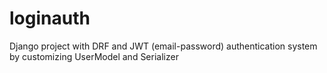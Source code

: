 # loginauth
Django project with DRF and JWT (email-password) authentication system by customizing UserModel and Serializer
